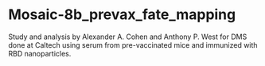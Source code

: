 # Mosaic-8b_prevax_fate_mapping
Study and analysis by Alexander A. Cohen and Anthony P. West for DMS done at Caltech using serum from pre-vaccinated mice and immunized with RBD nanoparticles.
